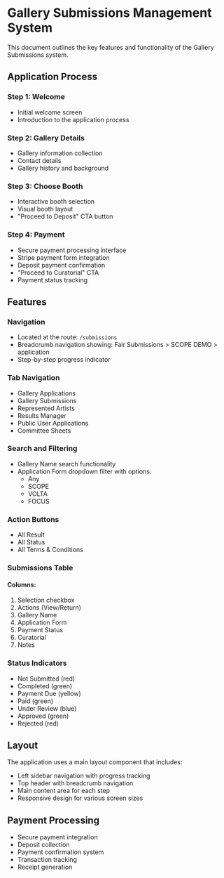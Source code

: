 
# Gallery Submissions Management System

This document outlines the key features and functionality of the Gallery Submissions system.

## Application Process

### Step 1: Welcome
- Initial welcome screen
- Introduction to the application process

### Step 2: Gallery Details
- Gallery information collection
- Contact details
- Gallery history and background

### Step 3: Choose Booth
- Interactive booth selection
- Visual booth layout
- "Proceed to Deposit" CTA button

### Step 4: Payment
- Secure payment processing interface
- Stripe payment form integration
- Deposit payment confirmation
- "Proceed to Curatorial" CTA
- Payment status tracking

## Features

### Navigation
- Located at the route: `/submissions`
- Breadcrumb navigation showing: Fair Submissions > SCOPE DEMO > application
- Step-by-step progress indicator

### Tab Navigation
- Gallery Applications
- Gallery Submissions
- Represented Artists
- Results Manager
- Public User Applications
- Committee Sheets

### Search and Filtering
- Gallery Name search functionality
- Application Form dropdown filter with options:
  - Any
  - SCOPE
  - VOLTA
  - FOCUS

### Action Buttons
- All Result
- All Status
- All Terms & Conditions

### Submissions Table
#### Columns:
1. Selection checkbox
2. Actions (View/Return)
3. Gallery Name
4. Application Form
5. Payment Status
6. Curatorial
7. Notes

### Status Indicators
- Not Submitted (red)
- Completed (green)
- Payment Due (yellow)
- Paid (green)
- Under Review (blue)
- Approved (green)
- Rejected (red)

## Layout
The application uses a main layout component that includes:
- Left sidebar navigation with progress tracking
- Top header with breadcrumb navigation
- Main content area for each step
- Responsive design for various screen sizes

## Payment Processing
- Secure payment integration
- Deposit collection
- Payment confirmation system
- Transaction tracking
- Receipt generation

